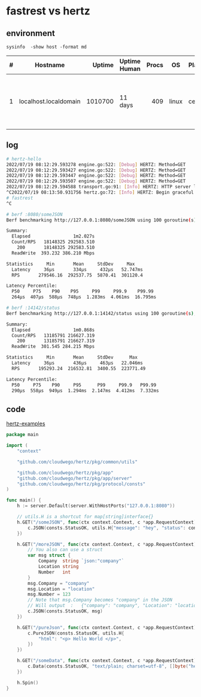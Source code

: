 
# fastrest vs hertz

## environment

`sysinfo  -show host -format md`

| # | Hostname | Uptime | Uptime Human | Procs | OS | Platform | Host ID | Platform Version | Kernel Version | Kernel Arch | Os Release | Mem Available | Num CPU | Cpu Mhz | Cpu Model |
| ---:| --- | ---:| --- | ---:| --- | --- | --- | --- | --- | --- | --- | --- | ---:| ---:| --- |
| 1 | localhost.localdomain | 1010700 | 11 days | 409 | linux | centos | 00000000-0000-0000-0000-002590c24096 | 7.5.1804 | 3.10.0-862.el7.x86_64 | x86_64 | NAME="CentOS Linux" VERSION="7 (Core)" | 54.51GiB/62.73GiB, 00.87% | 32 | 3300 | Intel(R) Xeon(R) CPU E5-2670 0 @ 2.60GHz

## log

```sh
# hertz-hello
2022/07/19 08:12:29.593278 engine.go:522: [Debug] HERTZ: Method=GET    absolutePath=/someJSON                 --> handlerName=main.main.func1 (num=2 handlers)
2022/07/19 08:12:29.593427 engine.go:522: [Debug] HERTZ: Method=GET    absolutePath=/moreJSON                 --> handlerName=main.main.func2 (num=2 handlers)
2022/07/19 08:12:29.593447 engine.go:522: [Debug] HERTZ: Method=GET    absolutePath=/pureJson                 --> handlerName=main.main.func3 (num=2 handlers)
2022/07/19 08:12:29.593507 engine.go:522: [Debug] HERTZ: Method=GET    absolutePath=/someData                 --> handlerName=main.main.func4 (num=2 handlers)
2022/07/19 08:12:29.594588 transport.go:91: [Info] HERTZ: HTTP server listening on address=127.0.0.1:8080
^C2022/07/19 08:13:50.931756 hertz.go:72: [Info] HERTZ: Begin graceful shutdown, wait at most num=5 seconds...
# fastrest
^C
```

```sh
# berf :8080/someJSON
Berf benchmarking http://127.0.0.1:8080/someJSON using 100 goroutine(s), 32 GoMaxProcs.

Summary:
  Elapsed                1m2.027s
  Count/RPS   18148325 292583.510
    200       18148325 292583.510
  ReadWrite  393.232 386.210 Mbps

Statistics     Min       Mean     StdDev     Max
  Latency     36µs       334µs     432µs   52.747ms
  RPS       279546.16  292537.75  5870.41  301120.4

Latency Percentile:
  P50     P75    P90    P95     P99     P99.9    P99.99
  264µs  407µs  588µs  748µs  1.283ms  4.061ms  16.795ms
```

```sh
# berf :14142/status
Berf benchmarking http://127.0.0.1:14142/status using 100 goroutine(s), 32 GoMaxProcs.

Summary:
  Elapsed                1m0.868s
  Count/RPS   13185791 216627.319
    200       13185791 216627.319
  ReadWrite  301.545 284.215 Mbps

Statistics     Min       Mean     StdDev      Max
  Latency     36µs       436µs     463µs   22.046ms
  RPS       195293.24  216532.81  3400.55  223771.49

Latency Percentile:
  P50     P75    P90     P95      P99     P99.9   P99.99
  290µs  558µs  949µs  1.294ms  2.147ms  4.412ms  7.332ms
```

## code

[hertz-examples](https://github.com/cloudwego/hertz-examples/blob/main/render/json/main.go)

```go
package main

import (
	"context"

	"github.com/cloudwego/hertz/pkg/common/utils"

	"github.com/cloudwego/hertz/pkg/app"
	"github.com/cloudwego/hertz/pkg/app/server"
	"github.com/cloudwego/hertz/pkg/protocol/consts"
)

func main() {
	h := server.Default(server.WithHostPorts("127.0.0.1:8080"))

	// utils.H is a shortcut for map[string]interface{}
	h.GET("/someJSON", func(ctx context.Context, c *app.RequestContext) {
		c.JSON(consts.StatusOK, utils.H{"message": "hey", "status": consts.StatusOK})
	})

	h.GET("/moreJSON", func(ctx context.Context, c *app.RequestContext) {
		// You also can use a struct
		var msg struct {
			Company  string `json:"company"`
			Location string
			Number   int
		}
		msg.Company = "company"
		msg.Location = "location"
		msg.Number = 123
		// Note that msg.Company becomes "company" in the JSON
		// Will output  :   {"company": "company", "Location": "location", "Number": 123}
		c.JSON(consts.StatusOK, msg)
	})

	h.GET("/pureJson", func(ctx context.Context, c *app.RequestContext) {
		c.PureJSON(consts.StatusOK, utils.H{
			"html": "<p> Hello World </p>",
		})
	})

	h.GET("/someData", func(ctx context.Context, c *app.RequestContext) {
		c.Data(consts.StatusOK, "text/plain; charset=utf-8", []byte("hello"))
	})

	h.Spin()
}
```
